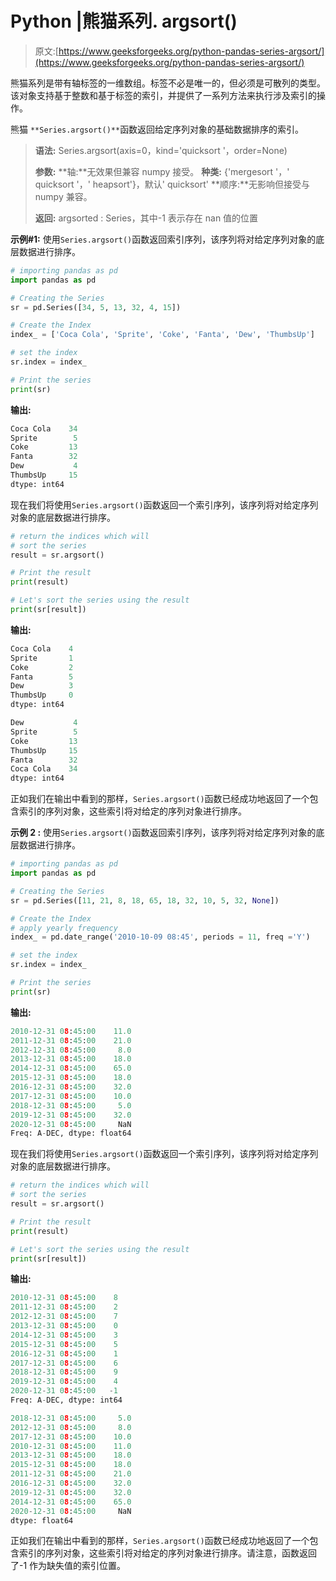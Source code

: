# Python |熊猫系列. argsort()

> 原文:[https://www.geeksforgeeks.org/python-pandas-series-argsort/](https://www.geeksforgeeks.org/python-pandas-series-argsort/)

熊猫系列是带有轴标签的一维数组。标签不必是唯一的，但必须是可散列的类型。该对象支持基于整数和基于标签的索引，并提供了一系列方法来执行涉及索引的操作。

熊猫 `**Series.argsort()**`函数返回给定序列对象的基础数据排序的索引。

> **语法:** Series.argsort(axis=0，kind='quicksort '，order=None)
> 
> **参数:**
> **轴:**无效果但兼容 numpy 接受。
> **种类:** {'mergesort '，' quicksort '，' heapsort'}，默认' quicksort'
> **顺序:**无影响但接受与 numpy 兼容。
> 
> **返回:** argsorted : Series，其中-1 表示存在 nan 值的位置

**示例#1:** 使用`Series.argsort()`函数返回索引序列，该序列将对给定序列对象的底层数据进行排序。

```py
# importing pandas as pd
import pandas as pd

# Creating the Series
sr = pd.Series([34, 5, 13, 32, 4, 15])

# Create the Index
index_ = ['Coca Cola', 'Sprite', 'Coke', 'Fanta', 'Dew', 'ThumbsUp']

# set the index
sr.index = index_

# Print the series
print(sr)
```

**输出:**

```py
Coca Cola    34
Sprite        5
Coke         13
Fanta        32
Dew           4
ThumbsUp     15
dtype: int64
```

现在我们将使用`Series.argsort()`函数返回一个索引序列，该序列将对给定序列对象的底层数据进行排序。

```py
# return the indices which will
# sort the series
result = sr.argsort()

# Print the result
print(result)

# Let's sort the series using the result
print(sr[result])
```

**输出:**

```py
Coca Cola    4
Sprite       1
Coke         2
Fanta        5
Dew          3
ThumbsUp     0
dtype: int64

Dew           4
Sprite        5
Coke         13
ThumbsUp     15
Fanta        32
Coca Cola    34
dtype: int64
```

正如我们在输出中看到的那样，`Series.argsort()`函数已经成功地返回了一个包含索引的序列对象，这些索引将对给定的序列对象进行排序。

**示例 2 :** 使用`Series.argsort()`函数返回索引序列，该序列将对给定序列对象的底层数据进行排序。

```py
# importing pandas as pd
import pandas as pd

# Creating the Series
sr = pd.Series([11, 21, 8, 18, 65, 18, 32, 10, 5, 32, None])

# Create the Index
# apply yearly frequency
index_ = pd.date_range('2010-10-09 08:45', periods = 11, freq ='Y')

# set the index
sr.index = index_

# Print the series
print(sr)
```

**输出:**

```py
2010-12-31 08:45:00    11.0
2011-12-31 08:45:00    21.0
2012-12-31 08:45:00     8.0
2013-12-31 08:45:00    18.0
2014-12-31 08:45:00    65.0
2015-12-31 08:45:00    18.0
2016-12-31 08:45:00    32.0
2017-12-31 08:45:00    10.0
2018-12-31 08:45:00     5.0
2019-12-31 08:45:00    32.0
2020-12-31 08:45:00     NaN
Freq: A-DEC, dtype: float64
```

现在我们将使用`Series.argsort()`函数返回一个索引序列，该序列将对给定序列对象的底层数据进行排序。

```py
# return the indices which will
# sort the series
result = sr.argsort()

# Print the result
print(result)

# Let's sort the series using the result
print(sr[result])
```

**输出:**

```py
2010-12-31 08:45:00    8
2011-12-31 08:45:00    2
2012-12-31 08:45:00    7
2013-12-31 08:45:00    0
2014-12-31 08:45:00    3
2015-12-31 08:45:00    5
2016-12-31 08:45:00    1
2017-12-31 08:45:00    6
2018-12-31 08:45:00    9
2019-12-31 08:45:00    4
2020-12-31 08:45:00   -1
Freq: A-DEC, dtype: int64

2018-12-31 08:45:00     5.0
2012-12-31 08:45:00     8.0
2017-12-31 08:45:00    10.0
2010-12-31 08:45:00    11.0
2013-12-31 08:45:00    18.0
2015-12-31 08:45:00    18.0
2011-12-31 08:45:00    21.0
2016-12-31 08:45:00    32.0
2019-12-31 08:45:00    32.0
2014-12-31 08:45:00    65.0
2020-12-31 08:45:00     NaN
dtype: float64
```

正如我们在输出中看到的那样，`Series.argsort()`函数已经成功地返回了一个包含索引的序列对象，这些索引将对给定的序列对象进行排序。请注意，函数返回了-1 作为缺失值的索引位置。